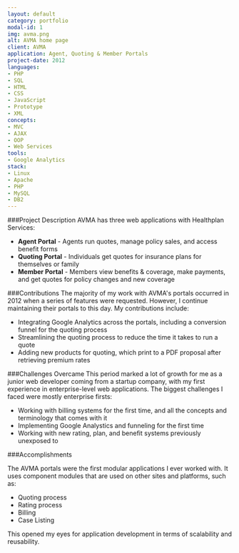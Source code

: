 ```yaml
---
layout: default
category: portfolio
modal-id: 1
img: avma.png
alt: AVMA home page
client: AVMA
application: Agent, Quoting & Member Portals
project-date: 2012
languages:
- PHP
- SQL
- HTML
- CSS
- JavaScript
- Prototype
- XML
concepts:
- MVC
- AJAX
- OOP
- Web Services
tools:
- Google Analytics
stack:
- Linux
- Apache
- PHP
- MySQL
- DB2
---
```


###Project Description
AVMA has three web applications with Healthplan Services:

- **Agent Portal** - Agents run quotes, manage policy sales, and access benefit forms
- **Quoting Portal** - Individuals get quotes for insurance plans for themselves or family
- **Member Portal** - Members view benefits & coverage, make payments, and get quotes for policy changes and new coverage

###Contributions
The majority of my work with AVMA's portals occurred in 2012 when a series of features were requested. However, I continue maintaining their portals to this day. My contributions include:

- Integrating Google Analytics across the portals, including a conversion funnel for the quoting process
- Streamlining the quoting process to reduce the time it takes to run a quote
- Adding new products for quoting, which print to a PDF proposal after retrieving premium rates

###Challenges Overcame
This period marked a lot of growth for me as a junior web developer coming from a startup company, with my first experience in enterprise-level web applications. The biggest challenges I faced were mostly enterprise firsts:

- Working with billing systems for the first time, and all the concepts and terminology that comes with it
- Implementing Google Analystics and funneling for the first time
- Working with new rating, plan, and benefit systems previously unexposed to

###Accomplishments

The AVMA portals were the first modular applications I ever worked with. It uses component modules that are used on other sites and platforms, such as:

- Quoting process
- Rating process
- Billing
- Case Listing

This opened my eyes for application development in terms of scalability and reusability.

